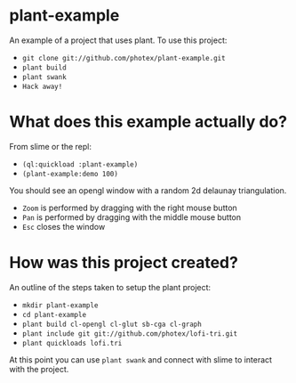plant-example
=============

An example of a project that uses plant.
To use this project:
- `git clone git://github.com/photex/plant-example.git`
- `plant build`
- `plant swank`
- `Hack away!`


What does this example actually do?
===================================

From slime or the repl:
- `(ql:quickload :plant-example)`
- `(plant-example:demo 100)`

You should see an opengl window with a random 2d delaunay triangulation.
- `Zoom` is performed by dragging with the right mouse button
- `Pan` is performed by dragging with the middle mouse button
- `Esc` closes the window


How was this project created?
=============================

An outline of the steps taken to setup the plant project:
- `mkdir plant-example`
- `cd plant-example`
- `plant build cl-opengl cl-glut sb-cga cl-graph`
- `plant include git git://github.com/photex/lofi-tri.git`
- `plant quickloads lofi.tri`

At this point you can use `plant swank` and connect with slime
to interact with the project.
